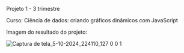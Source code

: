 Projeto 1 - 3 trimestre

Curso: Ciência de dados: criando gráficos dinâmicos com JavaScript

Imagem do resultado do projeto:

![Captura de tela_5-10-2024_224110_127 0 0 1](https://github.com/user-attachments/assets/d72075bc-b319-4efd-a6a1-f48e41172454)


